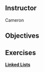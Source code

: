 ## Instructor
Cameron

## Objectives

## Exercises

[**Linked Lists**](https://github.com/accesscode-2-2/unit-4/blob/master/exercises/linked-lists.md)
